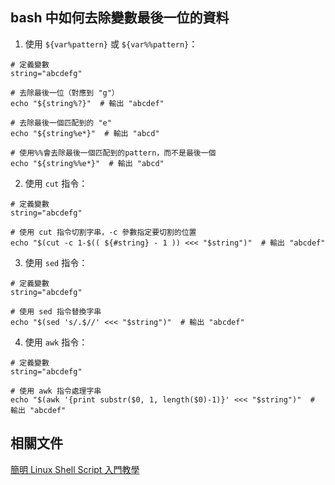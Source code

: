 ## bash 中如何去除變數最後一位的資料

1. 使用 `${var%pattern}` 或 `${var%%pattern}`：
```
# 定義變數
string="abcdefg"

# 去除最後一位（對應到 "g"）
echo "${string%?}"  # 輸出 "abcdef"

# 去除最後一個匹配到的 "e"
echo "${string%e*}"  # 輸出 "abcd"

# 使用%%會去除最後一個匹配到的pattern，而不是最後一個
echo "${string%%e*}"  # 輸出 "abcd"

```

2. 使用 `cut` 指令：
```
# 定義變數
string="abcdefg"

# 使用 cut 指令切割字串，-c 參數指定要切割的位置
echo "$(cut -c 1-$(( ${#string} - 1 )) <<< "$string")"  # 輸出 "abcdef"
```

3. 使用 `sed` 指令：
```
# 定義變數
string="abcdefg"

# 使用 sed 指令替換字串
echo "$(sed 's/.$//' <<< "$string")"  # 輸出 "abcdef"
```

4. 使用 `awk` 指令：
```
# 定義變數
string="abcdefg"

# 使用 awk 指令處理字串
echo "$(awk '{print substr($0, 1, length($0)-1)}' <<< "$string")"  # 輸出 "abcdef"
```


## 相關文件
[簡明 Linux Shell Script 入門教學](https://blog.techbridge.cc/2019/11/15/linux-shell-script-tutorial/)